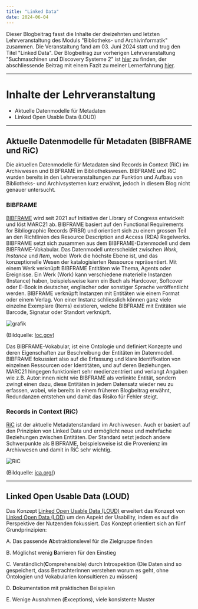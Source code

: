 ```yaml
---
title: "Linked Data"
date: 2024-06-04
---
```

Dieser Blogbeitrag fasst die Inhalte der dreizehnten und letzten Lehrveranstaltung des Moduls "Bibliotheks- und Archivinformatik" zusammen. Die Veranstaltung fand am 03. Juni 2024 statt und trug den Titel "Linked Data".
Der Blogbeitrag zur vorherigen Lehrveranstaltung "Suchmaschinen und Discovery Systeme 2" ist [hier](https://anna-staub.github.io/lerntagebuch_bain/2024/05/21/suchmaschinen_discovery_systeme_2.html) zu finden, der abschliessende Beitrag mit einem Fazit zu meiner Lernerfahrung [hier](https://anna-staub.github.io/lerntagebuch_bain/2024/06/29/outro.html).

-----

# Inhalte der Lehrveranstaltung
-	Aktuelle Datenmodelle für Metadaten
-	Linked Open Usable Data (LOUD)

-----

## Aktuelle Datenmodelle für Metadaten (BIBFRAME und RiC)
Die aktuellen Datenmodelle für Metadaten sind Records in Context (RiC) im Archivwesen und BIBFRAME im Bibliothekswesen. BIBFRAME und RiC wurden bereits in den Lehrveranstaltungen zur Funktion und Aufbau von Bibliotheks- und Archivsystemen kurz erwähnt, jedoch in diesem Blog nicht genauer untersucht.

### BIBFRAME
[BIBFRAME](https://www.loc.gov/bibframe/) wird seit 2021 auf Initiative der Library of Congress entwickelt und löst MARC21 ab. BIBFRAME basiert auf den Functional Requirements for Bibliographic Records (FRBR) und orientiert sich zu einem grossen Teil an den Richtlinien des Resource Description and Access (RDA) Regelwerks. BIBFRAME setzt sich zusammen aus dem BIBFRAME-Datenmodell und dem BIBFRAME-Vokabular. Das Datenmodell unterscheidet zwischen  *Work*, *Instance* und *Item*, wobei Work die höchste Ebene ist, und das konzeptionelle Wesen der katalogisierten Ressource repräsentiert. Mit einem Werk verknüpft BIBFRAME Entitäten wie Thema, Agents oder Ereignisse. Ein Werk (Work) kann verschiedene materielle  Instanzen (Instance) haben, beispielsweise kann ein Buch als Hardcover, Softcover oder E-Book in deutscher, englischer oder sonstiger Sprache veröffentlicht werden. BIBFRAME verknüpft Instanzen mit Entitäten wie einem Format oder einem Verlag. Von einer Instanz schliesslich können ganz viele einzelne Exemplare (Items) existieren, welche BIBFRAME mit Entitäten wie Barcode, Signatur oder Standort verknüpft. 

![grafik](https://github.com/anna-staub/lerntagebuch_bain/assets/90337803/2bf87913-73a6-48f8-b91f-5b0dd0bfb9b1)
 
(Bildquelle: [loc.gov](https://www.loc.gov/bibframe/docs/bibframe2-model.html))

Das BIBFRAME-Vokabular, ist eine Ontologie und definiert Konzepte und deren Eigenschaften zur Beschreibung der Entitäten im Datenmodell.
BIBFRAME fokussiert also auf die Erfassung und klare Identifikation von einzelnen Ressourcen oder Identitäten, und auf deren Beziehungen. MARC21 hingegen funktioniert sehr medienzentriert und verlangt Angaben wie z.B. Autor:innen nicht wie BIBFRAME als verlinkte Entität, sondern zwingt einen dazu, diese Entitäten in jedem Datensatz wieder neu zu erfassen, wobei, wie bereits in einem früheren Blogbeitrag erwähnt, Redundanzen entstehen und damit das Risiko für Fehler steigt.

### Records in Context (RiC)
[RiC](https://www.ica.org/resource/records-in-contexts-ontology/) ist der aktuelle Metadatenstandard im Archivwesen. Auch er basiert auf den Prinzipien von Linked Data und ermöglicht neue und mehrfache Beziehungen zwischen Entitäten. Der Standard setzt jedoch andere Schwerpunkte als BIBFRAME, beispielsweise ist die Provenienz im Archivwesen und damit in RiC sehr wichtig. 


![RiC](https://github.com/anna-staub/lerntagebuch_bain/assets/90337803/3e30daa3-0dbc-4318-a961-38677de989f5)

(Bildquelle: [ica.org/](https://www.ica.org/standards/RiC/RiC-O_1-0-1.html))

-----

## Linked Open Usable Data (LOUD)
Das Konzept [Linked Open Usable Data (LOUD)](https://linked.art/loud/) erweitert das Konzept von [Linked Open Data (LOD)](https://de.wikipedia.org/wiki/Linked_Open_Data) um den Aspekt der Usability, indem es auf die Perspektive der Nutzenden fokussiert. Das Konzept orientiert sich an fünf Grundprinzipien:

A.	Das passende **A**bstraktionslevel für die Zielgruppe finden

B.	Möglichst wenig **B**arrieren für den Einstieg

C.	Verständlich(**C**omprehensible) durch Introspektion (Die Daten sind so gespeichert, dass Betrachterinnen verstehen worum es geht, ohne Ontologien und Vokabularien konsultieren zu müssen)

D.	**D**okumentation mit praktischen Beispielen

E.	Wenige Ausnahmen (**E**xceptions), viele konsistente Muster


